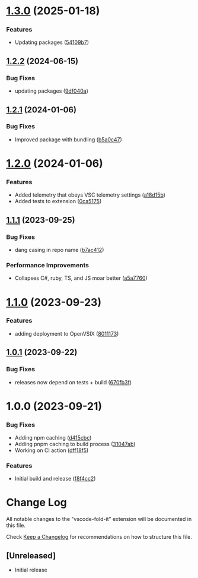 # [1.3.0](https://github.com/michaeljolley/vscode-vs-outlining/compare/v1.2.2...v1.3.0) (2025-01-18)


### Features

* Updating packages ([54109b7](https://github.com/michaeljolley/vscode-vs-outlining/commit/54109b78ff022728e6a1e45361cae34fbaf4c398))

## [1.2.2](https://github.com/michaeljolley/vscode-vs-outlining/compare/v1.2.1...v1.2.2) (2024-06-15)


### Bug Fixes

* updating packages ([9df040a](https://github.com/michaeljolley/vscode-vs-outlining/commit/9df040a9039a2aea3f2519aa789923e71a5c2a18))

## [1.2.1](https://github.com/michaeljolley/vscode-vs-outlining/compare/v1.2.0...v1.2.1) (2024-01-06)


### Bug Fixes

* Improved package with bundling ([b5a0c47](https://github.com/michaeljolley/vscode-vs-outlining/commit/b5a0c478d78d87b29b17e6052dc22e3063ab5e4e))

# [1.2.0](https://github.com/michaeljolley/vscode-vs-outlining/compare/v1.1.1...v1.2.0) (2024-01-06)


### Features

* Added telemetry that obeys VSC telemetry settings ([a18d15b](https://github.com/michaeljolley/vscode-vs-outlining/commit/a18d15b5439d7afb1eddf2f004e9ea9173a2216a))
* Added tests to extension ([0ca5175](https://github.com/michaeljolley/vscode-vs-outlining/commit/0ca5175b6590dac778db329e720162ca158ea95d))

## [1.1.1](https://github.com/MichaelJolley/vscode-vs-outlining/compare/v1.1.0...v1.1.1) (2023-09-25)


### Bug Fixes

* dang casing in repo name ([b7ac412](https://github.com/MichaelJolley/vscode-vs-outlining/commit/b7ac41250721dbee9e1e2003aa476f0ef6162f27))


### Performance Improvements

* Collapses C#, ruby, TS, and JS moar better ([a5a7760](https://github.com/MichaelJolley/vscode-vs-outlining/commit/a5a7760841ff4df7681149392a9dc6a75d4989cf))

# [1.1.0](https://github.com/michaeljolley/vscode-vs-outlining/compare/v1.0.1...v1.1.0) (2023-09-23)


### Features

* adding deployment to OpenVSIX ([8011173](https://github.com/michaeljolley/vscode-vs-outlining/commit/8011173ef68325bb2b6906d778540135f56152be))

## [1.0.1](https://github.com/michaeljolley/vscode-vs-outlining/compare/v1.0.0...v1.0.1) (2023-09-22)


### Bug Fixes

* releases now depend on tests + build ([670fb3f](https://github.com/michaeljolley/vscode-vs-outlining/commit/670fb3f74de74b964e6621c1f9d900cfb8ae7b0c))

# 1.0.0 (2023-09-21)


### Bug Fixes

* Adding npm caching ([d415cbc](https://github.com/michaeljolley/vscode-vs-outlining/commit/d415cbc0af8f46a8794d6aecf01ec0cf362e17ce))
* Adding pnpm caching to build process ([31047ab](https://github.com/michaeljolley/vscode-vs-outlining/commit/31047abcfafa7b72977e1185f91cb7b0a398f54e))
* Working on CI action ([dff18f5](https://github.com/michaeljolley/vscode-vs-outlining/commit/dff18f5899316543b2d50cd7949d250a33007478))


### Features

* Initial build and release ([f8f4cc2](https://github.com/michaeljolley/vscode-vs-outlining/commit/f8f4cc20882dd9ec3511081d4cf8dd029b7fee29))

# Change Log

All notable changes to the "vscode-fold-it" extension will be documented in this file.

Check [Keep a Changelog](http://keepachangelog.com/) for recommendations on how to structure this file.

## [Unreleased]

- Initial release
